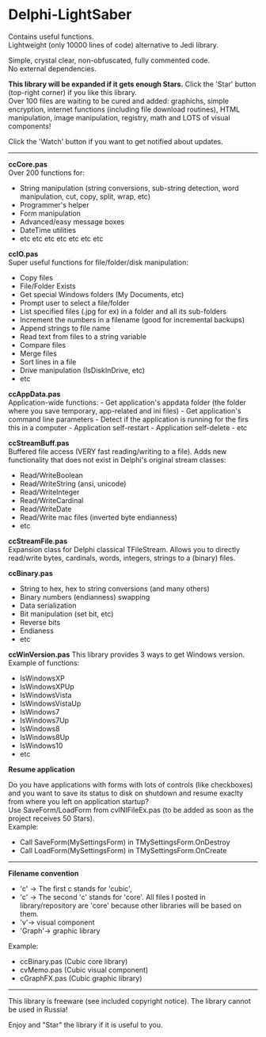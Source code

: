 # Delphi-LightSaber  
Contains useful functions.   
Lightweight (only 10000 lines of code) alternative to Jedi library.   

Simple, crystal clear, non-obfuscated, fully commented code.   
No external dependencies.   
  
**This library will be expanded if it gets enough Stars.** Click the 'Star' button (top-right corner) if you like this library.  
Over 100 files are waiting to be cured and added: graphichs, simple encryption, internet functions (including file download routines), HTML manipulation, image manipulation, registry, math and LOTS of visual components!

Click the 'Watch' button if you want to get notified about updates.  
_________________


**ccCore.pas**  
  Over 200 functions for:  
- String manipulation (string conversions, sub-string detection, word manipulation, cut, copy, split, wrap, etc)  
- Programmer's helper  
- Form manipulation  
- Advanced/easy message boxes  
- DateTime utilities  
- etc etc etc etc etc etc etc 
    
    
**ccIO.pas**  
  Super useful functions for file/folder/disk manipulation:  
- Copy files   
- File/Folder Exists    
- Get special Windows folders (My Documents, etc)  
- Prompt user to select a file/folder  
- List specified files (.jpg for ex) in a folder and all its sub-folders  
- Increment the numbers in a filename (good for incremental backups)  
- Append strings to file name  
- Read text from files to a string variable  
- Compare files  
- Merge files  
- Sort lines in a file  
- Drive manipulation (IsDiskInDrive, etc)    
- etc  
     
**ccAppData.pas**  
   Application-wide functions:
     - Get application's appdata folder (the folder where you save temporary, app-related and ini files)
     - Get application's command line parameters
     - Detect if the application is running for the firs this in a computer
     - Application self-restart
     - Application self-delete
     - etc
     
**ccStreamBuff.pas**  
     Buffered file access (VERY fast reading/writing to a file). 
     Adds new functionality that does not exist in Delphi's original stream classes:
- Read/WriteBoolean
- Read/WriteString (ansi, unicode)
- Read/WriteInteger
- Read/WriteCardinal
- Read/WriteDate
- Read/Write mac files (inverted byte endianness) 
- etc   
     
**ccStreamFile.pas**  
     Expansion class for Delphi classical TFileStream. Allows you to directly read/write bytes, cardinals, words, integers, strings to a (binary) files.  
     
**ccBinary.pas**  
- String to hex, hex to string conversions (and many others)  
- Binary numbers (endianness) swapping  
- Data serialization  
- Bit manipulation (set bit, etc)  
- Reverse bits  
- Endianess
- etc   

**ccWinVersion.pas**
     This library provides 3 ways to get Windows version.  
     Example of functions:   
- IsWindowsXP  
- IsWindowsXPUp  
- IsWindowsVista    
- IsWindowsVistaUp  
- IsWindows7  
- IsWindows7Up  
- IsWindows8  
- IsWindows8Up  
- IsWindows10  
- etc   

**Resume application**

Do you have applications with forms with lots of controls (like checkboxes) and you want to save its status to disk on shutdown and resume exaclty from where you left on application startup?    
Use SaveForm/LoadForm from cvINIFileEx.pas (to be added as soon as the project receives 50 Stars).  
Example:   
- Call SaveForm(MySettingsForm) in TMySettingsForm.OnDestroy     
- Call LoadForm(MySettingsForm) in TMySettingsForm.OnCreate      

 
_____

**Filename convention**  
  
- 'c' -> The first c stands for 'cubic', 
- 'c' -> The second 'c' stands for 'core'.  All files I posted in library/repository are 'core' because other libraries will be based on them.  
- 'v'-> visual component 
- 'Graph'-> graphic library  

Example:   
- ccBinary.pas  (Cubic core library)
- cvMemo.pas    (Cubic visual component)
- cGraphFX.pas  (Cubic graphic library) 
  
_____

This library is freeware (see included copyright notice). 
The library cannot be used in Russia!

Enjoy and "Star" the library if it is useful to you.
